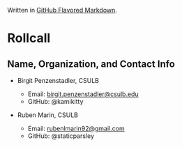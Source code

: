 Written in [GitHub Flavored Markdown](https://help.github.com/articles/github-flavored-markdown).

Rollcall
========

Name, Organization, and Contact Info
-------------------------------------------------

* Birgit Penzenstadler, CSULB
	* Email: birgit.penzenstadler@csulb.edu
	* GitHub: @kamikitty
	
* Ruben Marin, CSULB
	* Email: rubenlmarin92@gmail.com
	* GitHub: @staticparsley
	
